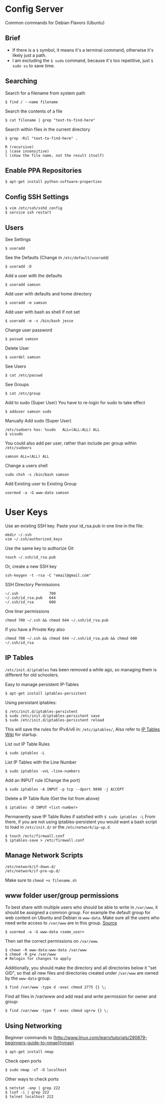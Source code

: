 # Config Server
Common commands for Debian Flavors (Ubuntu)

## Brief
- If there is a `$` symbol, it means it's a terminal command, otherwise it's likely just a path.
- I am excluding the `$ sudo` command, because it's too repetitive, just `$ sudo su` to save time.


## Searching

Search for a filename from system path

    $ find / --name filename
    
Search the contents of a file

    $ cat filename | grep "text-to-find-here"

Search within files in the current directory 
    
    $ grep -Ril "text-to-find-here" .
    
    R (recursive)
    i (case insensitive)
    l (show the file name, not the result itself)

    
## Enable PPA Repositories

    $ apt-get install python-software-properties

## Config SSH Settings

    $ vim /etc/ssh/sshd_config
    $ service ssh restart

## Users

See Settings

    $ useradd

See the Defaults (Change in `/etc/default/useradd`)

    $ useradd -D

Add a user with the defaults

    $ useradd samson

Add user with defaults and home directory

    $ useradd -m samson

Add user with bash as shell if not set

    $ useradd -m -s /bin/bash jesse

Change user password

    $ passwd samson

Delete User

    $ userdel samson

See Users

    $ cat /etc/passwd

See Groups

    $ cat /etc/group

Add to sudo (Super User)
You have to re-login for sudo to take effect

    $ adduser samson sudo

Manually Add sudo (Super User)

    /etc/sudoers has: %sudo   ALL=(ALL:ALL) ALL
    $ visudo

You could also add per user, rather than include per group within `/etc/sudoers`

    samson ALL=(ALL) ALL

Change a users shell

    sudo chsh -s /bin/bash samson
    
Add Existing user to Existing Group

    usermod -a -G www-data samson

# User Keys

Use an existing SSH key. Paste your id_rsa.pub in one line in the file:

    mkdir ~/.ssh
    vim ~/.ssh/authorized_keys

Use the same key to authorize Git

    touch ~/.ssh/id_rsa.pub

Or, create a new SSH key

    ssh-keygen -t -rsa -C "email@gmail.com"

SSH Directory Permissions

    ~/.ssh              700
    ~/.ssh/id_rsa.pub   644
    ~/.ssh/id_rsa       600

One liner permissions

    chmod 700 ~/.ssh && chmod 644 ~/.ssh/id_rsa.pub

If you have a Private Key also

    chmod 700 ~/.ssh && chmod 644 ~/.ssh/id_rsa.pub && chmod 600 ~/.ssh/id_rsa

## IP Tables

`/etc/init.d/iptables` has been removed a while ago, so managing them is different for old schoolers.

Easy to manage persistent IP-Tables

    $ apt-get install iptables-persistent

Using persistant iptables:

    $ /etc/init.d/iptables-persistent
    $ sudo /etc/init.d/iptables-persistent save 
    $ sudo /etc/init.d/iptables-persistent reload

This will save the rules for IPv4/v6 in: `/etc/iptables/`, Also refer to [IP Tables Wiki](https://wiki.debian.org/iptables) for startup.

List out IP Table Rules

    $ sudo iptables -L

List IP Tables with the Line Number

    $ sudo iptables -vnL –line-numbers

Add an INPUT rule (Change the port)

    $ sudo iptables -A INPUT -p tcp --dport 9898 -j ACCEPT

Delete a IP Table Rule (Get the list from above)

    $ iptables -D INPUT <list-number>

Permanently save IP Table Rules if satisfied with `$ sudo iptables -L`
From there, if you are not using iptables-persistent you would want a bash script to load in `/etc/init.d/` or the `/etc/network/ip-up.d`.

    $ touch /ectc/firewall.conf
    $ iptables-save > /etc/firewall.conf


## Manage Network Scripts

    /etc/network/if-down.d/
    /etc/network/if-pre-up.d/

Make sure to `chmod +x filename.sh`

## www folder user/group permissions

To best share with multiple users who should be able to write in `/var/www`, it should be assigned a common group. For example the default group for web content on Ubuntu and Debian is `www-data`. Make sure all the users who need write access to `/var/www` are in this group. [Source](http://superuser.com/questions/19318/how-can-i-give-write-access-of-a-folder-to-all-users-in-linux)

    $ usermod -a -G www-data <some_user>

Then set the correct permissions on `/var/www`.

    $ chown -R www-data:www-data /var/www 
    $ chmod -R g+w /var/www
    # Relogin for changes to apply

Additionally, you should make the directory and all directories below it "set GID", so that all new files and directories created under `/var/www` are owned by the `www-data` group.

    $ find /var/www -type d -exec chmod 2775 {} \;

Find all files in /var/www and add read and write permission for owner and group:

    $ find /var/www -type f -exec chmod ug+rw {} \;

## Using Networking
Beginner commands to [http://www.linux.com/learn/tutorials/290879-beginners-guide-to-nmap](nmap)

    $ apt-get install nmap

Check open ports

    $ sudo nmap -sT -O localhost

Other ways to check ports

    $ netstat -anp | grep 222
    $ lsof -i | grep 222
    $ telnet localhost 222
